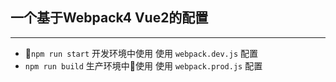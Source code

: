 ## 一个基于Webpack4 Vue2的配置
---

- `npm run start` 开发环境中使用 使用 `webpack.dev.js` 配置
- `npm run build` 生产环境中使用 使用 `webpack.prod.js` 配置


